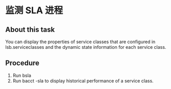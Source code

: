 # 监测 SLA 进程

## About this task

You can display the properties of service classes that are configured in lsb.serviceclasses and the dynamic state information for each service class.

## Procedure

1. Run bsla
2. Run bacct -sla to display historical performance of a service class.